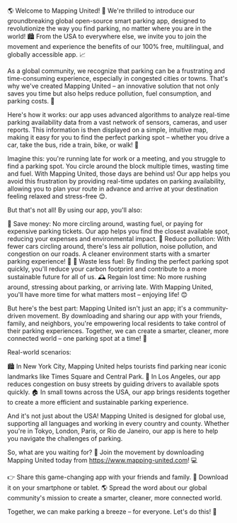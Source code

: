 🌎 Welcome to Mapping United! 🌈 We're thrilled to introduce our groundbreaking global open-source smart parking app, designed to revolutionize the way you find parking, no matter where you are in the world! 🏙️ From the USA to everywhere else, we invite you to join the movement and experience the benefits of our 100% free, multilingual, and globally accessible app. 📈

As a global community, we recognize that parking can be a frustrating and time-consuming experience, especially in congested cities or towns. That's why we've created Mapping United – an innovative solution that not only saves you time but also helps reduce pollution, fuel consumption, and parking costs. 💚

Here's how it works: our app uses advanced algorithms to analyze real-time parking availability data from a vast network of sensors, cameras, and user reports. This information is then displayed on a simple, intuitive map, making it easy for you to find the perfect parking spot – whether you drive a car, take the bus, ride a train, bike, or walk! 🚌

Imagine this: you're running late for work or a meeting, and you struggle to find a parking spot. You circle around the block multiple times, wasting time and fuel. With Mapping United, those days are behind us! Our app helps you avoid this frustration by providing real-time updates on parking availability, allowing you to plan your route in advance and arrive at your destination feeling relaxed and stress-free 😊.

But that's not all! By using our app, you'll also:

💸 Save money: No more circling around, wasting fuel, or paying for expensive parking tickets. Our app helps you find the closest available spot, reducing your expenses and environmental impact.
🌟 Reduce pollution: With fewer cars circling around, there's less air pollution, noise pollution, and congestion on our roads. A cleaner environment starts with a smarter parking experience! 🌳
💨 Waste less fuel: By finding the perfect parking spot quickly, you'll reduce your carbon footprint and contribute to a more sustainable future for all of us.
🕰️ Regain lost time: No more rushing around, stressing about parking, or arriving late. With Mapping United, you'll have more time for what matters most – enjoying life! 😊

But here's the best part: Mapping United isn't just an app; it's a community-driven movement. By downloading and sharing our app with your friends, family, and neighbors, you're empowering local residents to take control of their parking experiences. Together, we can create a smarter, cleaner, more connected world – one parking spot at a time! 🌈

Real-world scenarios:

🏙️ In New York City, Mapping United helps tourists find parking near iconic landmarks like Times Square and Central Park.
🚌 In Los Angeles, our app reduces congestion on busy streets by guiding drivers to available spots quickly.
🏠 In small towns across the USA, our app brings residents together to create a more efficient and sustainable parking experience.

And it's not just about the USA! Mapping United is designed for global use, supporting all languages and working in every country and county. Whether you're in Tokyo, London, Paris, or Rio de Janeiro, our app is here to help you navigate the challenges of parking.

So, what are you waiting for? 🎉 Join the movement by downloading Mapping United today from https://www.mapping-united.com! 💻

👉 Share this game-changing app with your friends and family.
📱 Download it on your smartphone or tablet.
🌎 Spread the word about our global community's mission to create a smarter, cleaner, more connected world.

Together, we can make parking a breeze – for everyone. Let's do this! 💪